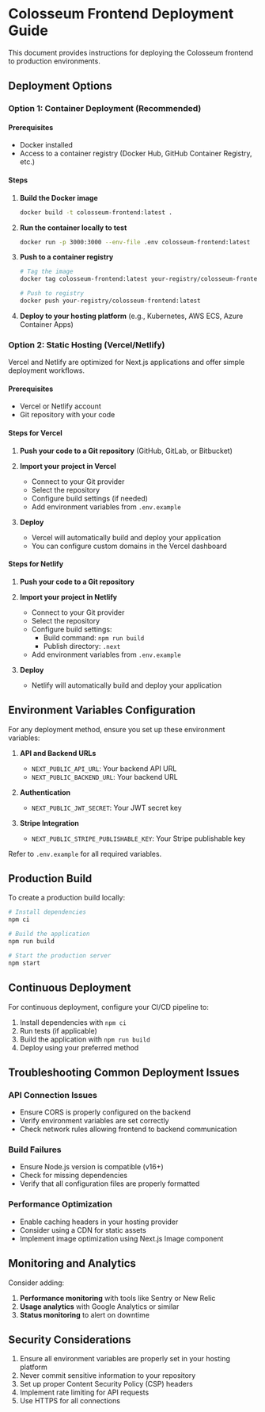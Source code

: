 # Colosseum Frontend Deployment Guide

This document provides instructions for deploying the Colosseum frontend to production environments.

## Deployment Options

### Option 1: Container Deployment (Recommended)

#### Prerequisites
- Docker installed
- Access to a container registry (Docker Hub, GitHub Container Registry, etc.)

#### Steps

1. **Build the Docker image**
   ```bash
   docker build -t colosseum-frontend:latest .
   ```

2. **Run the container locally to test**
   ```bash
   docker run -p 3000:3000 --env-file .env colosseum-frontend:latest
   ```

3. **Push to a container registry**
   ```bash
   # Tag the image
   docker tag colosseum-frontend:latest your-registry/colosseum-frontend:latest
   
   # Push to registry
   docker push your-registry/colosseum-frontend:latest
   ```

4. **Deploy to your hosting platform** (e.g., Kubernetes, AWS ECS, Azure Container Apps)

### Option 2: Static Hosting (Vercel/Netlify)

Vercel and Netlify are optimized for Next.js applications and offer simple deployment workflows.

#### Prerequisites
- Vercel or Netlify account
- Git repository with your code

#### Steps for Vercel

1. **Push your code to a Git repository** (GitHub, GitLab, or Bitbucket)

2. **Import your project in Vercel**
   - Connect to your Git provider
   - Select the repository
   - Configure build settings (if needed)
   - Add environment variables from `.env.example`

3. **Deploy**
   - Vercel will automatically build and deploy your application
   - You can configure custom domains in the Vercel dashboard

#### Steps for Netlify

1. **Push your code to a Git repository**

2. **Import your project in Netlify**
   - Connect to your Git provider
   - Select the repository
   - Configure build settings:
     - Build command: `npm run build`
     - Publish directory: `.next`
   - Add environment variables from `.env.example`

3. **Deploy**
   - Netlify will automatically build and deploy your application

## Environment Variables Configuration

For any deployment method, ensure you set up these environment variables:

1. **API and Backend URLs**
   - `NEXT_PUBLIC_API_URL`: Your backend API URL
   - `NEXT_PUBLIC_BACKEND_URL`: Your backend URL

2. **Authentication**
   - `NEXT_PUBLIC_JWT_SECRET`: Your JWT secret key

3. **Stripe Integration**
   - `NEXT_PUBLIC_STRIPE_PUBLISHABLE_KEY`: Your Stripe publishable key

Refer to `.env.example` for all required variables.

## Production Build

To create a production build locally:

```bash
# Install dependencies
npm ci

# Build the application
npm run build

# Start the production server
npm start
```

## Continuous Deployment

For continuous deployment, configure your CI/CD pipeline to:

1. Install dependencies with `npm ci`
2. Run tests (if applicable)
3. Build the application with `npm run build`
4. Deploy using your preferred method

## Troubleshooting Common Deployment Issues

### API Connection Issues
- Ensure CORS is properly configured on the backend
- Verify environment variables are set correctly
- Check network rules allowing frontend to backend communication

### Build Failures
- Ensure Node.js version is compatible (v16+)
- Check for missing dependencies
- Verify that all configuration files are properly formatted

### Performance Optimization
- Enable caching headers in your hosting provider
- Consider using a CDN for static assets
- Implement image optimization using Next.js Image component

## Monitoring and Analytics

Consider adding:

1. **Performance monitoring** with tools like Sentry or New Relic
2. **Usage analytics** with Google Analytics or similar
3. **Status monitoring** to alert on downtime

## Security Considerations

1. Ensure all environment variables are properly set in your hosting platform
2. Never commit sensitive information to your repository
3. Set up proper Content Security Policy (CSP) headers
4. Implement rate limiting for API requests
5. Use HTTPS for all connections
